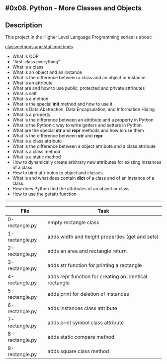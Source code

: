 #0x08. Python - More Classes and Objects
---
## Description

This project in the Higher Level Language Programming series is about:

[classmethods and staticmethods](https://www.youtube.com/watch?v=rq8cL2XMM5M)
* What is OOP
* “first-class everything”
* What is a class
* What is an object and an instance
* What is the difference between a class and an object or instance
* What is an attribute
* What are and how to use public, protected and private attributes
* What is self
* What is a method
* What is the special __init__ method and how to use it
* What is Data Abstraction, Data Encapsulation, and Information Hiding
* What is a property
* What is the difference between an attribute and a property in Python
* What is the Pythonic way to write getters and setters in Python
* What are the special __str__ and __repr__ methods and how to use them
* What is the difference between __str__ and __repr__
* What is a class attribute
* What is the difference between a object attribute and a class attribute
* What is a class method
* What is a static method
* How to dynamically create arbitrary new attributes for existing instances of a class
* How to bind attributes to object and classes
* What is and what does contain __dict__ of a class and of an instance of a class
* How does Python find the attributes of an object or class
* How to use the getattr function

---
File | Task
---|---
0-rectangle.py | empty rectangle class
1-rectangle.py | adds width and height properties (get and sets)
2-rectangle.py | adds an area and rectangle return
3-rectangle.py | adds str function for printing a rectangle
4-rectangle.py | adds repr function for creating an identical rectangle
5-rectangle.py | adds print for deletion of instances
6-rectangle.py | adds instances class attribute
7-rectangle.py | adds print symbol class attribute
8-rectangle.py | adds static compare method
9-rectangle.py | adds square class method
